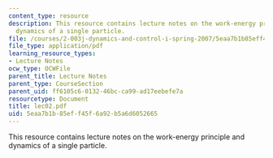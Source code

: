 ```yaml
---
content_type: resource
description: This resource contains lecture notes on the work-energy principle and
  dynamics of a single particle.
file: /courses/2-003j-dynamics-and-control-i-spring-2007/5eaa7b1b85eff45f6a92b5a6d6052665_lec02.pdf
file_type: application/pdf
learning_resource_types:
- Lecture Notes
ocw_type: OCWFile
parent_title: Lecture Notes
parent_type: CourseSection
parent_uid: ff6105c6-0132-46bc-ca99-ad17eebefe7a
resourcetype: Document
title: lec02.pdf
uid: 5eaa7b1b-85ef-f45f-6a92-b5a6d6052665
---
```

This resource contains lecture notes on the work-energy principle and dynamics of a single particle.


